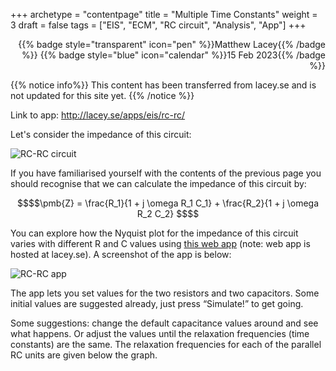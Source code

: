 +++
archetype = "contentpage"
title = "Multiple Time Constants"
weight = 3
draft = false
tags = ["EIS", "ECM", "RC circuit", "Analysis", "App"]
+++

<div style="text-align: right">
{{% badge style="transparent" icon="pen" %}}Matthew Lacey{{% /badge %}}
{{% badge style="blue" icon="calendar" %}}15 Feb 2023{{% /badge %}}
</div>


{{% notice info%}}
This content has been transferred from lacey.se and is not updated for this site yet.
{{% /notice %}}

Link to app: http://lacey.se/apps/eis/rc-rc/

Let's consider the impedance of this circuit:

![RC-RC circuit](/images/experimental-electrochemistry/eis/ec-rcrc.svg?height=120px)

If you have familiarised yourself with the contents of the previous page you should recognise that we can calculate the impedance of this circuit by:

```math
$$\pmb{Z} = \frac{R_1}{1 + j \omega R_1 C_1} + \frac{R_2}{1 + j \omega R_2 C_2} $$
```

You can explore how the Nyquist plot for the impedance of this circuit varies with different R and C values using [this web app](http://lacey.se/apps/eis/rc-rc/) (note: web app is hosted at lacey.se). A screenshot of the app is below:

![RC-RC app](/images/experimental-electrochemistry/eis/rc-rc-app.png)

The app lets you set values for the two resistors and two capacitors. Some initial values are suggested already, just press “Simulate!” to get going.

Some suggestions: change the default capacitance values around and see what happens. Or adjust the values until the relaxation frequencies (time constants) are the same. The relaxation frequencies for each of the parallel RC units are given below the graph.